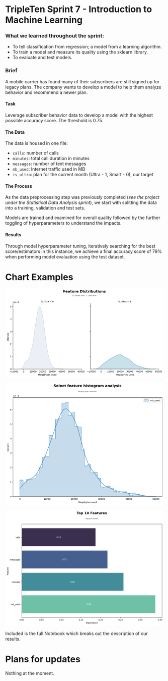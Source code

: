 # TripleTen Sprint 7 - Introduction to Machine Learning

### What we learned throughout the sprint:

- To tell classification from regression; a model from a learning algorithm.
- To train a model and measure its quality using the sklearn library.
- To evaluate and test models.

### Brief

A mobile carrier has found many of their subscribers are still signed up for legacy plans. The company wants to develop a model to help them analyze behavior and recommend a newer plan.

#### Task

Leverage subscriber behavior data to develop a model with the highest possible accuracy score. The threshold is 0.75.

#### The Data

The data is housed in one file:

- `сalls`: number of calls
- `minutes`: total call duration in minutes
- `messages`: number of text messages
- `mb_used`: Internet traffic used in MB
- `is_ultra`: plan for the current month (Ultra - 1, Smart - 0), our target

#### The Process

As the data preprocessing step was previously completed (*see the project under the Statistical Data Analysis sprint*), we start with splitting the data into a training, validation and test sets. 

Models are trained and examined for overall quality followed by the further toggling of hyperparameters to understand the impacts.

#### Results

Through model hyperparameter tuning, iteratively searching for the best score/estimators in this instance, we achieve a final accuracy score of 79% when performing model evaluation using the test dataset.

# Chart Examples

![Alt text](images/output1.png)

![Alt text](images/output.png)

![Alt text](images/output2.png)

Included is the full Notebook which breaks out the description of our results.

# Plans for updates

Nothing at the moment.